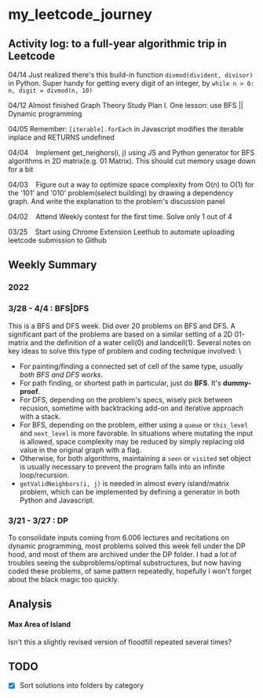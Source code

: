 # my_leetcode_journey
## Activity log: to a full-year algorithmic trip in Leetcode 
04/14 Just realized there's this build-in function `divmod(divident, divisor)` in Python. Super handy for getting every digit of an integer, by ```while n > 0:
    n, digit = divmod(n, 10)```
    
04/12 Almost finished Graph Theory Study Plan I. One lesson: use BFS || Dynamic programming 

04/05 Remember: `[iterable].forEach` in Javascript modifies the iterable inplace and RETURNS undefined 

04/04 &nbsp;&nbsp; Implement get_neighors(i, j) using JS and Python generator for BFS algorithms in 2D matrix(e.g. 01 Matrix). This should cut memory usage down for a bit 

04/03 &nbsp;&nbsp; Figure out a way to optimize space complexity from O(n) to O(1) for the '101' and '010' problem(select building) by drawing a dependency graph. And write the explanation to the problem's discussion panel 

04/02 &nbsp;&nbsp; Attend Weekly contest for the first time. Solve only 1 out of 4 

03/25 &nbsp;&nbsp; Start using Chrome Extension Leethub to automate uploading leetcode submission to Github 

## Weekly Summary
### 2022

### 3/28 - 4/4 : **BFS**|**DFS**
This is a BFS and DFS week. Did over 20 problems on BFS and DFS. A significant part of the problems are based on a similar setting of a 2D 01-matrix and the definition of a water cell(0) and landcell(1). Several notes on key ideas to solve this type of problem and coding technique involved: \
 - For painting/finding a connected set of cell of the same type, *usually both BFS and DFS works*. 
 - For path finding, or shortest path in particular, just do **BFS**. It's **dummy-proof**.
 - For DFS, depending on the problem's specs, wisely pick between recusion, sometime with backtracking add-on and iterative approach with a stack.
 - For BFS, depending on the problem, either using a `queue` or `this_level` and `next_level` is more favorable. In situations where mutating the input is allowed, space complexity may be reduced by simply replacing old value in the original graph with a flag.
 - Otherwise, for both algorithms, maintaining a `seen` or `visited` set object is usually necessary to prevent the program falls into an infinite loop/recursion. 
 - `getValidNeighbors(i, j)` is needed in almost every island/matrix problem, which can be implemented by defining a generator in both Python and Javascript.

### 3/21 - 3/27 : **DP**
To consolidate inputs coming from 6.006 lectures and recitations on dynamic programming, most problems solved this week fell under the DP hood, and most of them are archived under the DP folder. I had a lot of troubles seeing the subproblems/optimal substructures, but now having coded these problems, of same pattern repeatedly, hopefully I won't forget about the black magic too quickly. 

## Analysis

#### Max Area of Island
Isn't this a slightly revised version of floodfill repeated several times?

## TODO  
- [x] Sort solutions into folders by category
